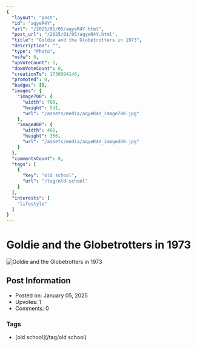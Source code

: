 ```yaml
---
{
  "layout": "post",
  "id": "aqyeR4Y",
  "url": "/2025/01/05/aqyeR4Y.html",
  "post_url": "/2025/01/05/aqyeR4Y.html",
  "title": "Goldie and the Globetrotters in 1973",
  "description": "",
  "type": "Photo",
  "nsfw": 0,
  "upVoteCount": 1,
  "downVoteCount": 0,
  "creationTs": 1736094146,
  "promoted": 0,
  "badges": [],
  "images": {
    "image700": {
      "width": 700,
      "height": 541,
      "url": "/assets/media/aqyeR4Y_image700.jpg"
    },
    "image460": {
      "width": 460,
      "height": 356,
      "url": "/assets/media/aqyeR4Y_image460.jpg"
    }
  },
  "commentsCount": 0,
  "tags": [
    {
      "key": "old school",
      "url": "/tag/old-school"
    }
  ],
  "interests": [
    "lifestyle"
  ]
}
---
```


# Goldie and the Globetrotters in 1973

![Goldie and the Globetrotters in 1973](/assets/media/aqyeR4Y_image700.jpg)

## Post Information

- Posted on: January 05, 2025
- Upvotes: 1
- Comments: 0

### Tags

- [old school](/tag/old school)
